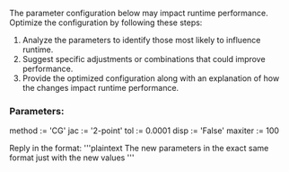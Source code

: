
The parameter configuration below may impact runtime performance. Optimize the configuration by following these steps:
1. Analyze the parameters to identify those most likely to influence runtime.
2. Suggest specific adjustments or combinations that could improve performance.
3. Provide the optimized configuration along with an explanation of how the changes impact runtime performance.

### Parameters:
method := 'CG'
jac := '2-point'
tol := 0.0001
disp := 'False'
maxiter := 100


Reply in the format:
'''plaintext
The new parameters in the exact same format just with the new values
'''
